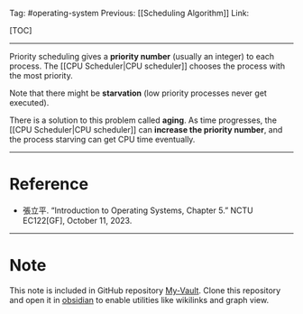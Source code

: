 Tag: #operating-system 
Previous: [[Scheduling Algorithm]]
Link: 

[TOC]

---

Priority scheduling gives a **priority number** (usually an integer) to each process. The [[CPU Scheduler|CPU scheduler]] chooses the process with the most priority.

Note that there might be **starvation** (low priority processes never get executed). 

There is a solution to this problem called **aging**. As time progresses, the [[CPU Scheduler|CPU scheduler]] can **increase the priority number**, and the process starving can get CPU time eventually.

---

# Reference

- 張立平. “Introduction to Operating Systems, Chapter 5.” NCTU EC122[GF], October 11, 2023.

---

# Note

This note is included in GitHub repository [My-Vault](https://github.com/LittleD3092/My-Vault.git). Clone this repository and open it in [obsidian](https://obsidian.md/) to enable utilities like wikilinks and graph view.